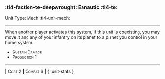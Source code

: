 ### :ti4-faction-te-deepwrought: **Eanautic** :ti4-te:

Unit Type: Mech :ti4-unit-mech:

---

When another player activates this system, if this unit is coexisting, you may move it and any of your infantry on its planet to a planet you control in your home system.

* <span style="font-variant:small-caps;">Sustain Damage</span> 
* <span style="font-variant:small-caps;">Production 1</span> 

---

__|__ <span style="font-variant:small-caps;">Cost 2</span> __|__ <span style="font-variant:small-caps;">Combat 6</span> __|__
{ .unit-stats }
